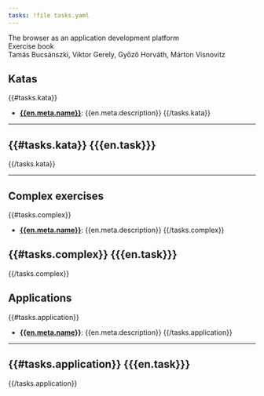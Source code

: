 ```yaml
---
tasks: !file tasks.yaml
---
```


<div class="cover">
  <div class="title">
    The browser as an application development platform<br>
  </div>
  <div class="title">
    Exercise book
  </div>

  <div class="authors">
    Tamás Bucsánszki, Viktor Gerely, Győző Horváth, Márton Visnovitz
  </div>

  <div class="subtitle">
  </div>

  <div class="disclaimer">
  </div>
</div>

## Katas

{{#tasks.kata}}
- **[{{en.meta.name}}](#!/../tasks/{{id}}/task.en.md)**: {{en.meta.description}}
{{/tasks.kata}}

---

{{#tasks.kata}}
{{{en.task}}}
---
{{/tasks.kata}}

---

## Complex exercises

{{#tasks.complex}}
- **[{{en.meta.name}}](#!/../tasks/{{id}}/task.en.md)**: {{en.meta.description}}
{{/tasks.complex}}

{{#tasks.complex}}
{{{en.task}}}
---
{{/tasks.complex}}

## Applications

{{#tasks.application}}
- **[{{en.meta.name}}](#!/../tasks/{{id}}/task.en.md)**: {{en.meta.description}}
{{/tasks.application}}

---

{{#tasks.application}}
{{{en.task}}}
---
{{/tasks.application}}